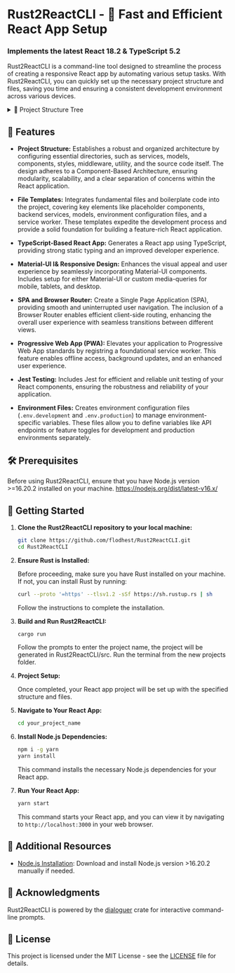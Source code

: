 # Rust2ReactCLI - 🦀 Fast and Efficient React App Setup

### Implements the latest **React 18.2** & **TypeScript 5.2**

Rust2ReactCLI is a command-line tool designed to streamline the process of creating a responsive React app by automating various setup tasks. With Rust2ReactCLI, you can quickly set up the necessary project structure and files, saving you time and ensuring a consistent development environment across various devices.

<details>
  <summary>🌲 Project Structure Tree</summary>
<pre>
project_name/
├── public/
│ ├── index.html
│ ├── manifest.json
│ └── service-worker.js
├── src/
│ ├── Components/
│ │ ├── Home/
│ │ │ ├── Home.tsx
│ │ │ └── Home.scss
│ │ │ └── Home.test.tsx
│ │ ├── PlaceholderComponent1/
│ │ │ ├── PlaceholderComponent1.tsx
│ │ │ └── PlaceholderComponent1.scss
│ │ │ └── PlaceholderComponent1.test.tsx
│ │ └── PlaceholderComponent2/
│ │ ├── PlaceholderComponent2.tsx
│ │ └── PlaceholderComponent2.scss
│ │ └── PlaceholderComponent2.test.tsx
│ ├── Middleware/
│ │ └── middleware.tsx
│ ├── Models/
│ │ └── PlaceholderModel.tsx
│ ├── Service/
│ │ └── BackendService.ts
│ ├── Styles/
│ │ ├── main.scss
│ │ └── theme.js
│ ├── Utils/
│ │ └── utils.tsx
│ ├── App.tsx
│ └── index.tsx
├── .env.development
├── .env.production
├── .gitignore
├── package.json
├── tsconfig.json
└── webpack.config.js
</pre>
</details>

## 🚀 Features

- **Project Structure:** Establishes a robust and organized architecture by configuring essential directories, such as services, models, components, styles, middleware, utility, and the source code itself. The design adheres to a Component-Based Architecture, ensuring modularity, scalability, and a clear separation of concerns within the React application.

- **File Templates:** Integrates fundamental files and boilerplate code into the project, covering key elements like placeholder components, backend services, models, environment configuration files, and a service worker. These templates expedite the development process and provide a solid foundation for building a feature-rich React application.

- **TypeScript-Based React App:** Generates a React app using TypeScript, providing strong static typing and an improved developer experience.

- **Material-UI I& Responsive Design:** Enhances the visual appeal and user experience by seamlessly incorporating Material-UI components. Includes setup for either Material-UI or custom media-queries for mobile, tablets, and desktop.

- **SPA and Browser Router:** Create a Single Page Application (SPA), providing smooth and uninterrupted user navigation. The inclusion of a Browser Router enables efficient client-side routing, enhancing the overall user experience with seamless transitions between different views.

- **Progressive Web App (PWA):** Elevates your application to Progressive Web App standards by registring a foundational service worker. This feature enables offline access, background updates, and an enhanced user experience.

- **Jest Testing:** Includes Jest for efficient and reliable unit testing of your React components, ensuring the robustness and reliability of your application.

- **Environment Files:** Creates environment configuration files (`.env.development` and `.env.production`) to manage environment-specific variables. These files allow you to define variables like API endpoints or feature toggles for development and production environments separately.


## 🛠 Prerequisites

Before using Rust2ReactCLI, ensure that you have Node.js version >=16.20.2 installed on your machine. https://nodejs.org/dist/latest-v16.x/

## 🏁 Getting Started

1. **Clone the Rust2ReactCLI repository to your local machine:**

    ```bash
    git clone https://github.com/flodhest/Rust2ReactCLI.git
    cd Rust2ReactCLI
    ```

2. **Ensure Rust is Installed:**

    Before proceeding, make sure you have Rust installed on your machine. If not, you can install Rust by running:

    ```bash
    curl --proto '=https' --tlsv1.2 -sSf https://sh.rustup.rs | sh
    ```

    Follow the instructions to complete the installation.

3. **Build and Run Rust2ReactCLI:**

    ```bash
    cargo run
    ```

    Follow the prompts to enter the project name, the project will be generated in Rust2ReactCLI/src. Run the terminal from the new projects folder. 

4. **Project Setup:**

    Once completed, your React app project will be set up with the specified structure and files.

5. **Navigate to Your React App:**

    ```bash
    cd your_project_name
    ```

6. **Install Node.js Dependencies:**

    ```bash
    npm i -g yarn
    yarn install
    ```

    This command installs the necessary Node.js dependencies for your React app.

7. **Run Your React App:**

    ```bash
    yarn start
    ```

    This command starts your React app, and you can view it by navigating to `http://localhost:3000` in your web browser.

## 🚧 Additional Resources

- [Node.js Installation](https://nodejs.org/dist/latest-v16.x/): Download and install Node.js version >16.20.2 manually if needed.

## 🙏 Acknowledgments

Rust2ReactCLI is powered by the [dialoguer](https://crates.io/crates/dialoguer) crate for interactive command-line prompts.

## 📄 License

This project is licensed under the MIT License - see the [LICENSE](LICENSE) file for details.
